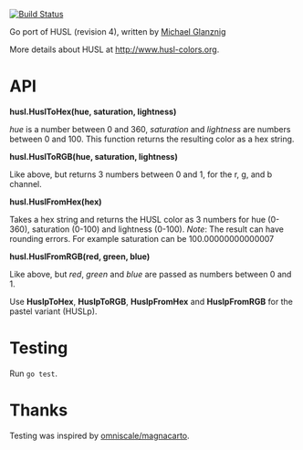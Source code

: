 [![Build Status](https://travis-ci.org/gmgeo/husl-go.svg?branch=master)](https://travis-ci.org/gmgeo/husl-go)

Go port of HUSL (revision 4), written by [Michael Glanznig](https://github.com/nebulon42)

More details about HUSL at http://www.husl-colors.org.

# API

**husl.HuslToHex(hue, saturation, lightness)**

*hue* is a number between 0 and 360, *saturation* and *lightness* are numbers between 0 and 100. This function returns the resulting color as a hex string.

**husl.HuslToRGB(hue, saturation, lightness)**

Like above, but returns 3 numbers between 0 and 1, for the r, g, and b channel.

**husl.HuslFromHex(hex)**

Takes a hex string and returns the HUSL color as 3 numbers for hue (0-360), saturation (0-100) and lightness (0-100).
_Note_: The result can have rounding errors. For example saturation can be 100.00000000000007

**husl.HuslFromRGB(red, green, blue)**

Like above, but *red*, *green* and *blue* are passed as numbers between 0 and 1.

Use **HuslpToHex**, **HuslpToRGB**, **HuslpFromHex** and **HuslpFromRGB** for the pastel variant (HUSLp).

# Testing

Run `go test`.

# Thanks

Testing was inspired by [omniscale/magnacarto](https://github.com/omniscale/magnacarto).
